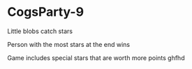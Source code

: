 # CogsParty-9
 Little blobs catch stars 

Person with the most stars at the end wins

Game includes special stars that are worth more points ghfhd
